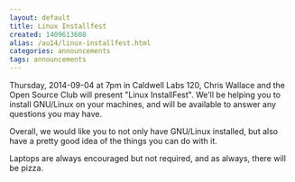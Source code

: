 ```yaml
---
layout: default
title: Linux Installfest
created: 1409613608
alias: /au14/linux-installfest.html
categories: announcements
tags: announcements
---
```

Thursday, 2014-09-04 at 7pm in Caldwell Labs 120, Chris Wallace and the Open Source Club will present "Linux InstallFest". We'll be helping you to install GNU/Linux on your machines, and will be available to answer any questions you may have.

Overall, we would like you to not only have GNU/Linux installed, but also have a pretty good idea of the things you can do with it.

Laptops are always encouraged but not required, and as always, there will be pizza.
